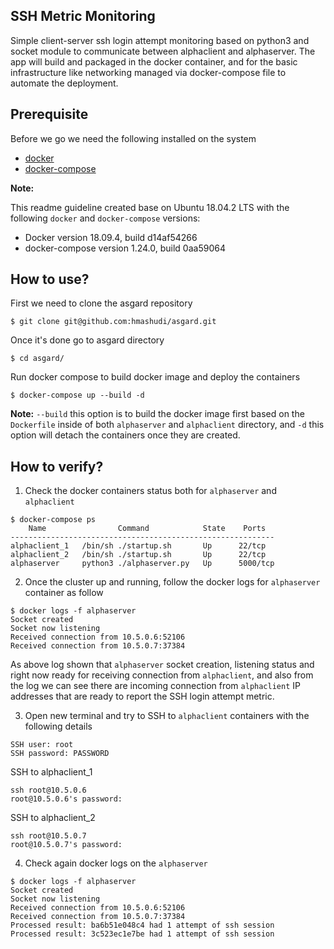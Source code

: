 ## SSH Metric Monitoring
Simple client-server ssh login attempt monitoring based on python3 and socket module to communicate between alphaclient and alphaserver. The app will build and packaged in the docker container, and for the basic infrastructure like networking managed via docker-compose file to automate the deployment.

## Prerequisite
Before we go we need the following installed on the system  
- [docker](https://docs.docker.com/install/linux/docker-ce/ubuntu/) 
- [docker-compose](https://docs.docker.com/compose/install/)

**Note:**

This readme guideline created base on Ubuntu 18.04.2 LTS with the following `docker` and `docker-compose` versions:

- Docker version 18.09.4, build d14af54266
- docker-compose version 1.24.0, build 0aa59064

## How to use?

First we need to clone the asgard repository
```
$ git clone git@github.com:hmashudi/asgard.git
```

Once it's done go to asgard directory
```
$ cd asgard/
```

Run docker compose to build docker image and deploy the containers

```
$ docker-compose up --build -d
```

**Note:** `--build` this option is to build the docker image first based on the `Dockerfile` inside of both `alphaserver` and `alphaclient` directory, and `-d` this option will detach the containers once they are created.


## How to verify?

1. Check the docker containers status both for `alphaserver` and `alphaclient`
```
$ docker-compose ps
    Name                Command            State    Ports  
-----------------------------------------------------------
alphaclient_1   /bin/sh ./startup.sh       Up      22/tcp  
alphaclient_2   /bin/sh ./startup.sh       Up      22/tcp  
alphaserver     python3 ./alphaserver.py   Up      5000/tcp
```

2. Once the cluster up and running, follow the docker logs for `alphaserver` container as follow
```
$ docker logs -f alphaserver 
Socket created
Socket now listening
Received connection from 10.5.0.6:52106
Received connection from 10.5.0.7:37384
```
As above log shown that `alphaserver` socket creation, listening status and right now ready for receiving connection from `alphaclient`, and also from the log we can see there are incoming connection from `alphaclient` IP addresses that are ready to report the SSH login attempt metric.  

3. Open new terminal and try to SSH to `alphaclient` containers with the following details
```
SSH user: root
SSH password: PASSWORD
```
SSH to alphaclient_1
```
ssh root@10.5.0.6
root@10.5.0.6's password:
```
SSH to alphaclient_2
```
ssh root@10.5.0.7
root@10.5.0.7's password: 
```
4. Check again docker logs on the `alphaserver`
```
$ docker logs -f alphaserver 
Socket created
Socket now listening
Received connection from 10.5.0.6:52106
Received connection from 10.5.0.7:37384
Processed result: ba6b51e048c4 had 1 attempt of ssh session
Processed result: 3c523ec1e7be had 1 attempt of ssh session
```
